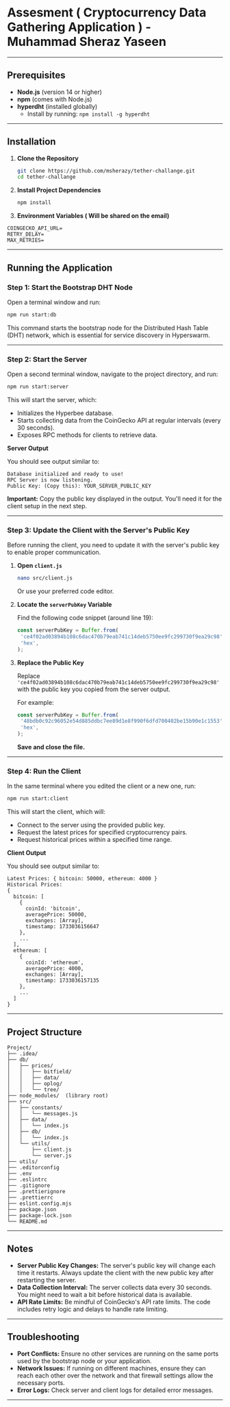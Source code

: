 # Assesment ( Cryptocurrency Data Gathering Application ) - Muhammad Sheraz Yaseen

---

## Prerequisites

- **Node.js** (version 14 or higher)
- **npm** (comes with Node.js)
- **hyperdht** (installed globally)
  - Install by running: `npm install -g hyperdht`

---

## Installation

1. **Clone the Repository**

   ```bash
   git clone https://github.com/msherazy/tether-challange.git
   cd tether-challange
   ```

2. **Install Project Dependencies**

   ```bash
   npm install
   ```
3. **Environment Variables ( Will be shared on the email)**

```
COINGECKO_API_URL=
RETRY_DELAY=
MAX_RETRIES=
```

---

## Running the Application

### Step 1: Start the Bootstrap DHT Node

Open a terminal window and run:

```bash
npm run start:db
```

This command starts the bootstrap node for the Distributed Hash Table (DHT) network, which is essential for service
discovery in Hyperswarm.

---

### Step 2: Start the Server

Open a second terminal window, navigate to the project directory, and run:

```bash
npm run start:server
```

This will start the server, which:

- Initializes the Hyperbee database.
- Starts collecting data from the CoinGecko API at regular intervals (every 30 seconds).
- Exposes RPC methods for clients to retrieve data.

**Server Output**

You should see output similar to:

```
Database initialized and ready to use!
RPC Server is now listening.
Public Key: (Copy this): YOUR_SERVER_PUBLIC_KEY
```

**Important:** Copy the public key displayed in the output. You'll need it for the client setup in the next step.

---

### Step 3: Update the Client with the Server's Public Key

Before running the client, you need to update it with the server's public key to enable proper communication.

1. **Open `client.js`**

   ```bash
   nano src/client.js
   ```

   Or use your preferred code editor.

2. **Locate the `serverPubKey` Variable**

   Find the following code snippet (around line 19):

   ```javascript
   const serverPubKey = Buffer.from(
   	'ce4f02ad03894b108c6dac470b79eab741c14deb5750ee9fc299730f9ea29c98', // <-- replace this
   	'hex',
   );
   ```

3. **Replace the Public Key**

   Replace `'ce4f02ad03894b108c6dac470b79eab741c14deb5750ee9fc299730f9ea29c98'` with the public key you copied from the
   server output.

   For example:

   ```javascript
   const serverPubKey = Buffer.from(
   	'48bdb0c92c96052e54d885ddbc7ee89d1e8f990f6dfd700402be15b90e1c1553', // <-- your server's public key
   	'hex',
   );
   ```

   **Save and close the file.**

---

### Step 4: Run the Client

In the same terminal where you edited the client or a new one, run:

```bash
npm run start:client
```

This will start the client, which will:

- Connect to the server using the provided public key.
- Request the latest prices for specified cryptocurrency pairs.
- Request historical prices within a specified time range.

**Client Output**

You should see output similar to:

```
Latest Prices: { bitcoin: 50000, ethereum: 4000 }
Historical Prices:
{
  bitcoin: [
    {
      coinId: 'bitcoin',
      averagePrice: 50000,
      exchanges: [Array],
      timestamp: 1733036156647
    },
    ...
  ],
  ethereum: [
    {
      coinId: 'ethereum',
      averagePrice: 4000,
      exchanges: [Array],
      timestamp: 1733036157135
    },
    ...
  ]
}
```

---

## Project Structure

```
Project/
├── .idea/
├── db/
│   ├── prices/
│   │   ├── bitfield/
│   │   ├── data/
│   │   ├── oplog/
│   │   └── tree/
├── node_modules/  (library root)
├── src/
│   ├── constants/
│   │   └── messages.js
│   ├── data/
│   │   └── index.js
│   ├── db/
│   │   └── index.js
│   └── utils/
│       ├── client.js
│       └── server.js
├── utils/
├── .editorconfig
├── .env
├── .eslintrc
├── .gitignore
├── .prettierignore
├── .prettierrc
├── eslint.config.mjs
├── package.json
├── package-lock.json
└── README.md

```

---

## Notes

- **Server Public Key Changes:** The server's public key will change each time it restarts. Always update the client
  with the new public key after restarting the server.
- **Data Collection Interval:** The server collects data every 30 seconds. You might need to wait a bit before
  historical data is available.
- **API Rate Limits:** Be mindful of CoinGecko's API rate limits. The code includes retry logic and delays to handle
  rate limiting.

---

## Troubleshooting

- **Port Conflicts:** Ensure no other services are running on the same ports used by the bootstrap node or your
  application.
- **Network Issues:** If running on different machines, ensure they can reach each other over the network and that
  firewall settings allow the necessary ports.
- **Error Logs:** Check server and client logs for detailed error messages.

---
